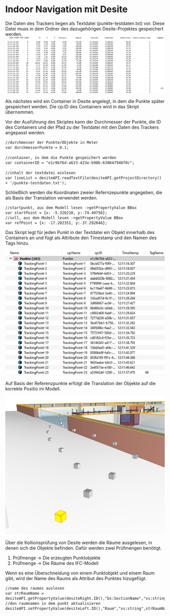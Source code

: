 # Indoor Navigation mit Desite

Die Daten des Trackers liegen als Textdatei (punkte-testdaten.txt) vor. Diese Datei muss in dem Ordner des dazugehörigen Desite-Projektes gespeichert werden.
![Daten des Trackers](./doc/img/tracker-daten.jpg)

Als nächstes wird ein Container in Desite angelegt, in dem die Punkte später gespeichert werden. Die cp:ID des Containers wird in das Skript übernommen.

Vor der Ausführung des Skriptes kann der Durchmesser der Punkte, die ID des Containers und der Pfad zu der Textdatei mit den Daten des Trackers angepasst werden.

``` JS
//durchmesser der Punkte/Objekte in Meter
var durchmesserPunkte = 0.1;

//container, in dem die Punkte gespeichert werden
var containerID = "e1c9b76d-a623-423e-b98b-630647948f0c";

//inhalt der textdatei einlesen
var lineList = desiteAPI.readTextFile(desiteAPI.getProjectDirectory() + '/punkte-testdaten.txt');
```

Schließlich werden die Koordinaten zweier Refernzepunkte angegeben, die als Basis der Translation verwendet werden.

``` JS
//startpunkt, aus dem Modell lesen ->getPropertyValue BBox
var startPoint = {x: -5.326210, y:-74.40756};
//soll, aus dem Modell lesen ->getPropertyValue BBox
var refPoint = {x: -17.202351, y:-37.292046};
```

Das Skript legt für jeden Punkt in der Textdatei ein Objekt innerhalb des Containers an und fügt als Attribute den Timestamp und den Namen des Tags hinzu.

![Daten des Trackers](./doc/img/punkte-als-objekte.jpg)

Auf Basis der Referenzpunkte erfolgt die Translation der Objekte auf die korrekte Positio im Modell.

![Daten des Trackers](./doc/img/objekte-im-modell.jpg)

Über die Kollionsprüfung von Desite werden die Räume ausgelesen, in denen sich die Objekte befinden. Dafür werden zwei Prüfmengen benötigt. 

1. Prüfmenge -> Die erzeugten Punktobjekte
2. Prüfmenge -> Die Räume des IFC-Modell

Wenn es eine Überschneidung von einem Punktobjekt und einem Raum gibt, wird der Name des Raums als Attribut des Punktes hizugefügt.

``` JS
//name des raumes auslesen
var strRaumName = desiteAPI.getPropertyValue(desiteRight.ID(),"bs:SectionName","xs:string")
//den raumnamen in dem punkt aktualisieren
desiteAPI.setPropertyValue(desiteLeft.ID(),"Raum","xs:string",strRaumName);
```